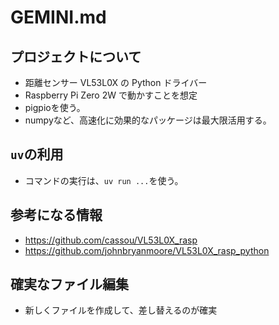 # GEMINI.md

## プロジェクトについて

- 距離センサー VL53L0X の Python ドライバー
- Raspberry Pi Zero 2W で動かすことを想定
- pigpioを使う。
- numpyなど、高速化に効果的なパッケージは最大限活用する。

## `uv`の利用

- コマンドの実行は、`uv run ...`を使う。


## 参考になる情報

- https://github.com/cassou/VL53L0X_rasp
- https://github.com/johnbryanmoore/VL53L0X_rasp_python

## 確実なファイル編集

- 新しくファイルを作成して、差し替えるのが確実

